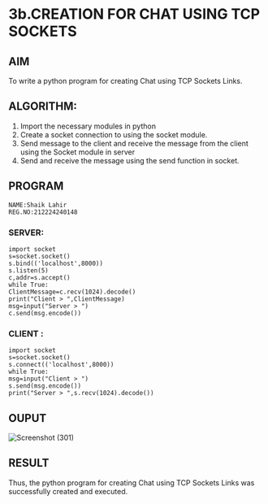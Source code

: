 # 3b.CREATION FOR CHAT USING TCP SOCKETS
## AIM
To write a python program for creating Chat using TCP Sockets Links.
## ALGORITHM:
1. Import the necessary modules in python
2. Create a socket connection to using the socket module.
3. Send message to the client and receive the message from the client using the Socket module in
 server
4. Send and receive the message using the send function in socket.
## PROGRAM
```
NAME:Shaik Lahir
REG.NO:212224240148
```
### SERVER: 
```
import socket                                                              
s=socket.socket() 
s.bind(('localhost',8000)) 
s.listen(5) 
c,addr=s.accept() 
while True: 
ClientMessage=c.recv(1024).decode() 
print("Client > ",ClientMessage) 
msg=input("Server > ") 
c.send(msg.encode()) 
```
 

### CLIENT : 
 ```
import socket                                                              
s=socket.socket() 
s.connect(('localhost',8000)) 
while True: 
msg=input("Client > ") 
s.send(msg.encode()) 
print("Server > ",s.recv(1024).decode())
```
## OUPUT
![Screenshot (301)](https://github.com/Ragavan762006/3b_CHAT_USING_TCP_SOCKETS/assets/144870714/507c95bd-ba89-4535-bd5d-473e3355a18f)

## RESULT
Thus, the python program for creating Chat using TCP Sockets Links was successfully 
created and executed.
